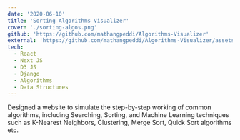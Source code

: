 ```yaml
---
date: '2020-06-10'
title: 'Sorting Algorithms Visualizer'
cover: './sorting-algos.png'
github: 'https://github.com/mathangpeddi/Algorithms-Visualizer'
external: 'https://github.com/mathangpeddi/Algorithms-Visualizer/assets/53903323/1c6c2c76-4a87-47b2-b6d0-dfeb94c66b55'
tech:
  - React
  - Next JS
  - D3 JS
  - Django
  - Algorithms
  - Data Structures
---
```


Designed a website to simulate the step-by-step working of common algorithms, including Searching, Sorting, and Machine Learning techniques such as K-Nearest Neighbors, Clustering, Merge Sort, Quick Sort algorithms etc.
